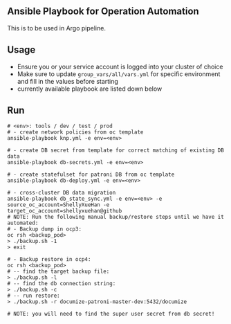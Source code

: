 ## Ansible Playbook for Operation Automation
This is to be used in Argo pipeline.

## Usage
- Ensure you or your service account is logged into your cluster of choice
- Make sure to update `group_vars/all/vars.yml` for specific environment and fill in the values before starting
- currently available playbook are listed down below

## Run
```shell
# <env>: tools / dev / test / prod
# - create network policies from oc template
ansible-playbook knp.yml -e env=<env>

# - create DB secret from template for correct matching of existing DB data
ansible-playbook db-secrets.yml -e env=<env>

# - create statefulset for patroni DB from oc template
ansible-playbook db-deploy.yml -e env=<env>

# - cross-cluster DB data migration
ansible-playbook db_state_sync.yml -e env=<env> -e source_oc_account=ShellyXueHan -e target_oc_account=shellyxuehan@github
# NOTE: Run the following manual backup/restore steps until we have it automated:
# - Backup dump in ocp3:
oc rsh <backup_pod>
> ./backup.sh -1
> exit

# - Backup restore in ocp4:
oc rsh <backup_pod>
# -- find the target backup file:
> ./backup.sh -l
# -- find the db connection string:
> ./backup.sh -c
# -- run restore:
> ./backup.sh -r documize-patroni-master-dev:5432/documize

# NOTE: you will need to find the super user secret from db secret!
```
